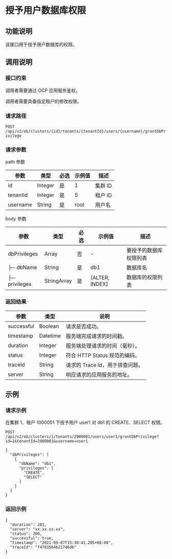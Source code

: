 授予用户数据库权限 
==============================



功能说明 
-------------------------

该接口用于授予用户数据库的权限。

调用说明 
-------------------------

### 接口约束 

调用者需要通过 OCP 应用服务鉴权。

调用者需要具备指定租户的修改权限。

### 请求路径 

`POST /api/v2/ob/clusters/{id}/tenants/{tenantId}/users/{username}/grantDbPrivilege`

### 请求参数 

path 参数


|    参数    |   类型    | 必选 | 示例值  |  描述   |
|----------|---------|----|------|-------|
| id       | Integer | 是  | 1    | 集群 ID |
| tenantId | Integer | 是  | 5    | 租户 ID |
| username | String  | 是  | root | 用户名   |



body 参数


|      参数       |     类型      | 必选 |       示例值        |     描述      |
|---------------|-------------|----|------------------|-------------|
| dbPrivileges  | Array       | 否  | -                | 要授予的数据库权限列表 |
| ├─ dbName     | String      | 是  | db1              | 数据库名        |
| ├─ privileges | StringArray | 是  | \[ALTER, INDEX\] | 数据库的权限列表    |



### 返回结果 



|     参数     |    类型    |          说明           |
|------------|----------|-----------------------|
| successful | Boolean  | 请求是否成功。               |
| timestamp  | Datetime | 服务端完成请求的时间戳。          |
| duration   | Integer  | 服务端处理请求的时间（毫秒）。       |
| status     | Integer  | 符合 HTTP Status 规范的编码。 |
| traceId    | String   | 请求的 Trace Id，用于排查问题。  |
| server     | String   | 响应请求的应用服务的地址。         |



示例 
-----------------------

### 请求示例 

在集群 1、租户 1000001 下授予用户 user1 对 db1 的 CREATE、SELECT 权限。

`POST /api/v2/ob/clusters/1/tenants/2000001/users/user1/grantDbPrivilege?id=1&tenantId=2000001&username=user1`

```unknow
{
  "dbPrivileges": [
    {
      "dbName": "db1",
      "privileges": [
        "CREATE",
        "SELECT"
      ]
    }
  ]
}
```



### 返回示例 

```unknow
{
  "duration": 201,
  "server": "xx.xx.xx.xx",
  "status": 200,
  "successful": true,
  "timestamp": "2021-09-07T15:30:41.205+08:00",
  "traceId": "f4783564b21746db"
}
```



